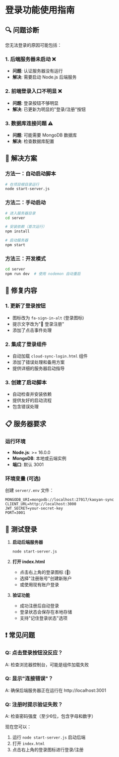 # 登录功能使用指南

## 🔍 问题诊断

您无法登录的原因可能包括：

### 1. 后端服务器未启动 ❌
- **问题**: 认证服务器没有运行
- **解决**: 需要启动 Node.js 后端服务

### 2. 前端登录入口不明显 ❌  
- **问题**: 登录按钮不够明显
- **解决**: 已更新为明显的"登录/注册"按钮

### 3. 数据库连接问题 ⚠️
- **问题**: 可能需要 MongoDB 数据库
- **解决**: 检查数据库配置

## 🚀 解决方案

### 方法一：自动启动脚本
```bash
# 在项目根目录运行
node start-server.js
```

### 方法二：手动启动
```bash
# 进入服务器目录
cd server

# 安装依赖（首次运行）
npm install

# 启动服务器
npm start
```

### 方法三：开发模式
```bash
cd server
npm run dev  # 使用 nodemon 自动重启
```

## 🔧 修复内容

### 1. 更新了登录按钮
- 图标改为 `fa-sign-in-alt` (登录图标)
- 提示文字改为"🔐 登录注册"
- 添加了点击事件处理

### 2. 集成了登录组件
- 自动加载 `cloud-sync-login.html` 组件
- 添加了错误处理和备用方案
- 提供详细的服务器启动指导

### 3. 创建了启动脚本
- 自动检查并安装依赖
- 提供友好的启动流程
- 包含错误处理

## 📋 服务器要求

### 运行环境
- **Node.js**: >= 16.0.0
- **MongoDB**: 本地或云端实例
- **端口**: 默认 3001

### 环境变量 (可选)
创建 `server/.env` 文件：
```env
MONGODB_URI=mongodb://localhost:27017/kaoyan-sync
CLIENT_URL=http://localhost:3000
JWT_SECRET=your-secret-key
PORT=3001
```

## 🎯 测试登录

1. **启动后端服务器**
   ```bash
   node start-server.js
   ```

2. **打开 index.html**
   - 点击右上角的登录图标 (🔐)
   - 选择"注册账号"创建新账户
   - 或使用现有账户登录

3. **验证功能**
   - 成功注册后自动登录
   - 登录状态会保存在本地存储
   - 支持"记住登录状态"选项

## ❗ 常见问题

### Q: 点击登录按钮没反应？
A: 检查浏览器控制台，可能是组件加载失败

### Q: 显示"连接错误"？
A: 确保后端服务器正在运行在 http://localhost:3001

### Q: 注册时提示验证失败？
A: 检查密码强度（至少6位，包含字母和数字）

现在您可以：
1. 运行 `node start-server.js` 启动后端
2. 打开 `index.html` 
3. 点击右上角的登录图标进行登录/注册